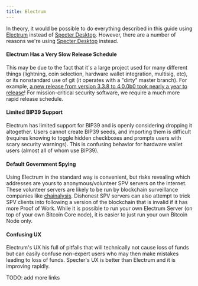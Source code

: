 ```yaml
---
title: Electrum
---
```


In theory, it would be possible to do everything described in this guide using [Electrum](https://electrum.org/) instead of [Specter Desktop](https://github.com/cryptoadvance/specter-desktop).
However, there are a number of reasons we're using [Specter Desktop](https://github.com/cryptoadvance/specter-desktop) instead.

#### Electrum Has a Very Slow Release Schedule
This may be due to the fact that it's a large project used for many different things (lightning, coin selection, hardware wallet integration, multisig, etc), or its nonstandard use of git (it operates with a "dirty" master branch).
For example, [a new release from version 3.3.8 to 4.0.0b0 took nearly a year to release](https://download.electrum.org/)!
For mission-critical security software, we require a much more rapid release schedule.

#### Limited BIP39 Support
Electrum has limited support for BIP39 and is openly considering dropping it altogether.
Users cannot create BIP39 seeds, and importing them is difficult (requires knowing to toggle hidden checkboxes and prompts users with scary security warnings).
This is confusing behavior for hardware wallet users (almost all of whom use BIP39).

#### Default Government Spying
Using Electrum in the standard way is convenient, but risks revealing which addresses are yours to anonymous/volunteer SPV servers on the internet.
These volunteer servers are likely to be run by blockchain surveillance companies like [chainalysis](https://www.chainalysis.com/).
Dishonest SPV servers can also attempt to trick SPV clients into following a version of the blockchain that is invalid if it has more Proof of Work.
While it is possible to run your own Electrum Server (on top of your own Bitcoin Core node), it is easier to just run your own Bitcoin Node only.

#### Confusing UX
Electrum's UX his full of pitfalls that will technically not cause loss of funds but can easily confuse non-expert users who may then make mistakes leading to loss of funds.
Specter's UX is better than Electrum and it is improving rapidly.


TODO: add more links

